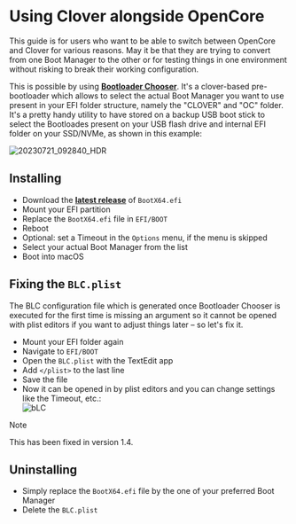 # Using Clover alongside OpenCore

This guide is for users who want to be able to switch between OpenCore and Clover for various reasons. May it be that they are trying to convert from one Boot Manager to the other or for testing things in one environment without risking to break their working configuration.

This is possible by using [**Bootloader Chooser**](https://github.com/jief666/BootloaderChooser). It's a clover-based pre-bootloader which allows to select the actual Boot Manager you want to use present in your EFI folder structure, namely the "CLOVER" and "OC" folder. It's a pretty handy utility to have stored on a backup USB boot stick to select the Bootloades present on your USB flash drive and internal EFI folder on your SSD/NVMe, as shown in this example:

![20230721_092840_HDR](https://github.com/laobamac/OC-little-zh/assets/76865553/a5972f35-afa1-4dd7-991f-d1eb8904092a)

## Installing
- Download the [**latest release**](https://github.com/jief666/BootloaderChooser/releases) of `BootX64.efi`
- Mount your EFI partition
- Replace the `BootX64.efi` file in `EFI/BOOT`
- Reboot
- Optional: set a Timeout in the `Options` menu, if the menu is skipped
- Select your actual Boot Manager from the list
- Boot into macOS

## Fixing the `BLC.plist`
The BLC configuration file which is generated once Bootloader Chooser is executed for the first time is missing an argument so it cannot be opened with plist editors if you want to adjust things later – so let's fix it.

- Mount your EFI folder again
- Navigate to `EFI/BOOT`
- Open the `BLC.plist` with the TextEdit app
- Add `</plist>` to the last line
- Save the file
- Now it can be opened in by plist editors and you can change settings like the Timeout, etc.: <br> ![bLC](https://github.com/laobamac/OC-little-zh/assets/76865553/1bc35fc0-3390-453d-8d12-73ebcda9fc24)

> [!NOTE]
> 
>  This has been fixed in version 1.4.

## Uninstalling
- Simply replace the `BootX64.efi` file by the one of your preferred Boot Manager
- Delete the `BLC.plist`
